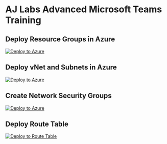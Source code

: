 # AJ Labs Advanced Microsoft Teams Training

## Deploy Resource Groups in Azure
[![Deploy to Azure](https://aka.ms/deploytoazurebutton)](https://portal.azure.com/#create/Microsoft.Template/uri/https%3A%2F%2Fraw.githubusercontent.com%2Fajlabs110%2Fadv-microsoft-teams-training%2Fmain%2Faj-resource-group.json)

## Deploy vNet and Subnets in Azure
[![Deploy to Azure](https://aka.ms/deploytoazurebutton)](https://portal.azure.com/#create/Microsoft.Template/uri/https%3A%2F%2Fraw.githubusercontent.com%2Fajlabs110%2Fadv-microsoft-teams-training%2Fmain%2Faj-vnet-and-subnets.json)

## Create Network Security Groups
[![Deploy to Azure](https://aka.ms/deploytoazurebutton)](https://portal.azure.com/#create/Microsoft.Template/uri/https%3A%2F%2Fraw.githubusercontent.com%2Fajlabs110%2Fadv-microsoft-teams-training%2Fmain%2F3-aj-nsg-and-rules.json)

## Deploy Route Table
[![Deploy to Route Table](https://aka.ms/deploytoazurebutton)](https://portal.azure.com/#create/Microsoft.Template/uri/https%3A%2F%2Fraw.githubusercontent.com%2Fajlabs110%2Fadv-microsoft-teams-training%2Fmain%2F4-aj-route-tables.json)
